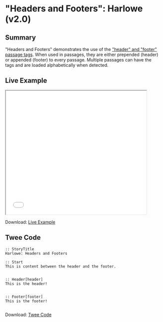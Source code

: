 # "Headers and Footers": Harlowe (v2.0)

## Summary

"Headers and Footers" demonstrates the use of the ["header" and "footer" passage tags](https://twine2.neocities.org/#passagetag_header). When used in passages, they are either prepended (header) or appended (footer) to every passage. Multiple passages can have the tags and are loaded alphabetically when detected.

## Live Example

<section>
<iframe src="harlowe_headersandfooters_example.html" height=400 width=90%></iframe>

Download: <a href="harlowe_headersandfooters_example.html" target="_blank">Live Example</a>
</section>

## Twee Code

```twee
:: StoryTitle
Harlowe: Headers and Footers

:: Start
This is content between the header and the footer.


:: Header[header]
This is the header!


:: Footer[footer]
This is the footer!


```

Download: <a href="harlowe_headersandfooters_twee.txt" target="_blank">Twee Code</a>
